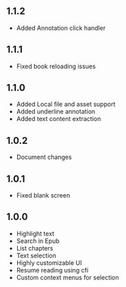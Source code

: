 ## 1.1.2

- Added Annotation click handler

## 1.1.1

- Fixed book reloading issues

## 1.1.0

- Added Local file and asset support
- Added underline annotation
- Added text content extraction

## 1.0.2

- Document changes

## 1.0.1

- Fixed blank screen

## 1.0.0

- Highlight text
- Search in Epub
- List chapters
- Text selection
- Highly customizable UI
- Resume reading using cfi
- Custom context menus for selection
